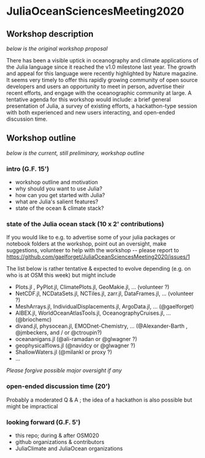 # JuliaOceanSciencesMeeting2020

## Workshop description

_below is the original workshop proposal_

There has been a visible uptick in oceanography and climate applications of the Julia language since it reached the v1.0 milestone last year. The growth and appeal for this language were recently highlighted by Nature magazine. It seems very timely to offer this rapidly growing community of open source developers and users an opportunity to meet in person, advertise their recent efforts, and engage with the oceanographic community at large. A tentative agenda for this workshop would include: a brief general presentation of Julia, a survey of existing efforts, a hackathon-type session with both experienced and new users interacting, and open-ended discussion time.

## Workshop outline

_below is the current, still preliminary, workshop outline_

### intro (G.F. 15')

- workshop outline and motivation
- why should you want to use Julia?
- how can you get started with Julia?
- what are Julia's salient features?
- state of the ocean & climate stack?

### state of the Julia ocean stack (10 x 2' contributions)

If you would like to e.g. to advertise some of your julia packages or notebook folders at the workshop, point out an oversight, make suggestions, volunteer to help with the workshop -- please report to https://github.com/gaelforget/JuliaOceanSciencesMeeting2020/issues/1 

The list below is rather tentative & expected to evolve depending (e.g. on who is at OSM this week) but might include

- Plots.jl , PyPlot.jl, ClimatePlots.jl, GeoMakie.jl, ... (volunteer ?)
- NetCDF.jl, NCDataSets.jl, NCTiles.jl, zarr.jl, DataFrames.jl, ... (volunteer ?)
- MeshArrays.jl, IndividualDisplacements.jl, ArgoData.jl, ... (@gaelforget)
- AIBEX.jl, WorldOceanAtlasTools.jl, OceanographyCruises.jl, ... (@briochemc)
- divand.jl, physocean.jl, EMODnet-Chemistry, ... (@Alexander-Barth , @jmbeckers, and / or @ctroupin?)
- oceananigans.jl (@ali-ramadan or @glwagner ?)
- geophysicalflows.jl (@navidcy or @glwagner ?)
- ShallowWaters.jl (@milankl or proxy ?)
- ...

_Please forgive possible major oversight if any_

### open-ended discussion time (20')

Probably a moderated Q & A ; the idea of a hackathon is also possible but might be impractical

### looking forward (G.F. 5')

- this repo; during & after OSM020
- github organizations & contributors
- JuliaClimate and JuliaOcean organizations
